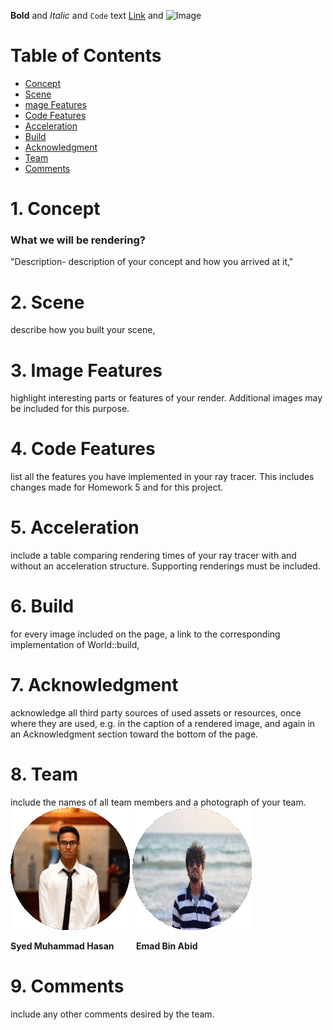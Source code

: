 **Bold** and _Italic_ and `Code` text
[Link](url) and ![Image](src)

# Table of Contents
- [Concept](#1-concept)
- [Scene](#2-scene)
- [mage Features](#3-image-features)
- [Code Features](#4-code-features)
- [Acceleration](#5-acceleration)
- [Build](#6-build)
- [Acknowledgment](#7-acknowledgment)
- [Team](#8-team)
- [Comments](#9-comments)

# 1. Concept
### What we will be rendering?

"Description- description of your concept and how you arrived at it,"

# 2. Scene
describe how you built your scene,

# 3. Image Features
 highlight interesting parts or features of your render. Additional images may be
 included for this purpose.

# 4. Code Features 
list all the features you have implemented in your ray tracer. This includes changes
made for Homework 5 and for this project.

# 5. Acceleration 
include a table comparing rendering times of your ray tracer with and without an
acceleration structure. Supporting renderings must be included.

# 6. Build 
for every image included on the page, a link to the corresponding implementation of World::build,

# 7. Acknowledgment 
acknowledge all third party sources of used assets or resources, once where
they are used, e.g. in the caption of a rendered image, and again in an Acknowledgment
section toward the bottom of the page.

# 8. Team 
include the names of all team members and a photograph of your team.<br>
 ![Syed Muhammad Hasan](images/hasan.png)
 ![Emad Bin Abid](images/emad.png)
 
**Syed Muhammad Hasan**   &nbsp; &nbsp; &nbsp; &nbsp;     **Emad Bin Abid**

# 9. Comments 
include any other comments desired by the team.

